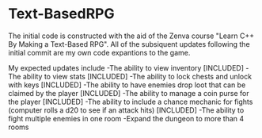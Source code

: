 # Text-BasedRPG
The initial code is constructed with the aid of the Zenva course "Learn C++ By Making a Text-Based RPG".
All of the subsiquent updates following the initial commit are my own code expantions to the game. 

My expected updates include
-The ability to view inventory [INCLUDED]
-The ability to view stats [INCLUDED]
-The ability to lock chests and unlock with keys [INCLUDED]
-The ability to have enemies drop loot that can be claimed by the player [INCLUDED]
-The ability to manage a coin purse for the player [INCLUDED]
-The ability to include a chance mechanic for fights (computer rolls a d20 to see if an attack hits) [INCLUDED]
-The ability to fight multiple enemies in one room
-Expand the dungeon to more than 4 rooms
